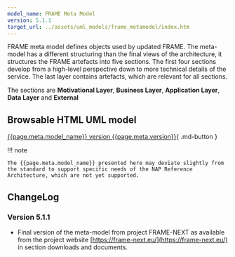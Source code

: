 ```yaml
---
model_name: FRAME Meta Model
version: 5.1.1
target_url: ../assets/uml_models/frame_metamodel/index.htm
---
```


FRAME meta model defines objects used by updated FRAME. The meta-model has a different structuring than the final views of the architecture, it structures the FRAME artefacts into five sections. The first four sections develop from a high-level perspective down to more technical details of the service. The last layer contains artefacts, which are relevant for all sections. 

The sections are __Motivational Layer__, __Business Layer__, __Application Layer__, __Data Layer__ and __External__


## Browsable HTML UML model

[{{page.meta.model_name}} version {{page.meta.version}}]({{page.meta.target_url}}){ .md-button }

!!! note

    The {{page.meta.model_name}} presented here may deviate slightly from the standard to support specific needs of the NAP Reference Architecture, which are not yet supported.

## ChangeLog

### Version 5.1.1

- Final version of the meta-model from project FRAME-NEXT as available from the project website [https://frame-next.eu/](https://frame-next.eu/) in section downloads and documents.

